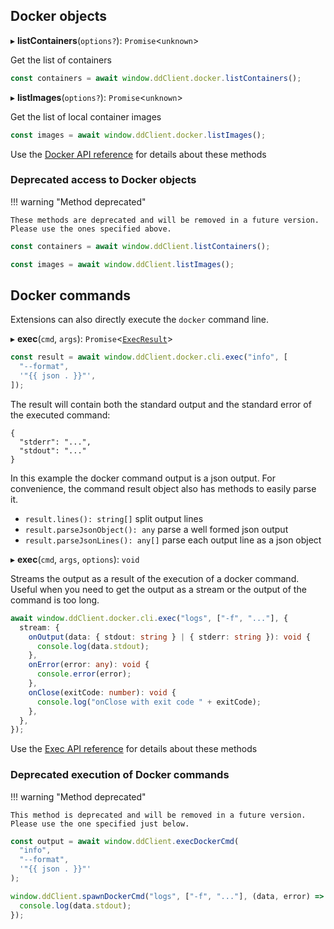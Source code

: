 ## Docker objects

▸ **listContainers**(`options?`): `Promise`<`unknown`\>

Get the list of containers

```typescript
const containers = await window.ddClient.docker.listContainers();
```

▸ **listImages**(`options?`): `Promise`<`unknown`\>

Get the list of local container images

```typescript
const images = await window.ddClient.docker.listImages();
```

Use the [Docker API reference](reference/interfaces/Docker.md) for details about these methods

### Deprecated access to Docker objects

!!! warning "Method deprecated"

    These methods are deprecated and will be removed in a future version. Please use the ones specified above.

```typescript
const containers = await window.ddClient.listContainers();

const images = await window.ddClient.listImages();
```

## Docker commands

Extensions can also directly execute the `docker` command line.

▸ **exec**(`cmd`, `args`): `Promise`<[`ExecResult`](reference/interfaces/ExecResult.md)\>

```typescript
const result = await window.ddClient.docker.cli.exec("info", [
  "--format",
  '"{{ json . }}"',
]);
```

The result will contain both the standard output and the standard error of the executed command:

```
{
  "stderr": "...",
  "stdout": "..."
}
```

In this example the docker command output is a json output.
For convenience, the command result object also has methods to easily parse it.

- `result.lines(): string[]` split output lines
- `result.parseJsonObject(): any` parse a well formed json output
- `result.parseJsonLines(): any[]` parse each output line as a json object

▸ **exec**(`cmd`, `args`, `options`): `void`

Streams the output as a result of the execution of a docker command.
Useful when you need to get the output as a stream or the output of the command is too long.

```typescript linenums="1"
await window.ddClient.docker.cli.exec("logs", ["-f", "..."], {
  stream: {
    onOutput(data: { stdout: string } | { stderr: string }): void {
      console.log(data.stdout);
    },
    onError(error: any): void {
      console.error(error);
    },
    onClose(exitCode: number): void {
      console.log("onClose with exit code " + exitCode);
    },
  },
});
```

Use the [Exec API reference](reference/interfaces/Exec.md) for details about these methods

### Deprecated execution of Docker commands

!!! warning "Method deprecated"

    This method is deprecated and will be removed in a future version. Please use the one specified just below.

```typescript
const output = await window.ddClient.execDockerCmd(
  "info",
  "--format",
  '"{{ json . }}"'
);

window.ddClient.spawnDockerCmd("logs", ["-f", "..."], (data, error) => {
  console.log(data.stdout);
});
```
